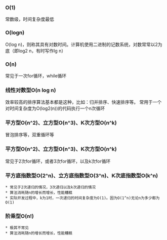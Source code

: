 

### O(1)
常数级，时间复杂度最低

### O(logn)
O(log n)，则称其具有对数时间。计算机使用二进制的记数系统，对数常常以2为底（即log2 n，有时写作lg n）

### O(n)
常见于一次for循环，while循环

### 线性对数型O(n log n)
效率较高的排序算法基本都是这种，比如：归并排序、快速排序等。
常用于一个对时间复杂度为O(log2(n))的代码执行一个n次循环

### 平方型O(n^2)、立方型O(n^3)、K次方型O(n^k)
冒泡排序等，双重循环等 

### 平方型O(n^2)、立方型O(n^3)、K次方型O(n^k)
常见于2次for循环，或者3次for循环，以及k次for循环
### 平方底指数型O(2^n)、立方底指数型O(3^n)、K次底指数型O(k^n)
    * 常见于2次递归的情况，3次递归以及k次递归的情况
    * 算法消耗随n的增长而增长，性能糟糕
    * 实际开发过程中，k为1时，一次递归的时间复杂度为O(1)。因为O(1^n)无论n为多少都为O(1)
### 阶乘型O(n!)
    * 极其不常见
    * 算法消耗随n的增长而增长，性能糟糕
